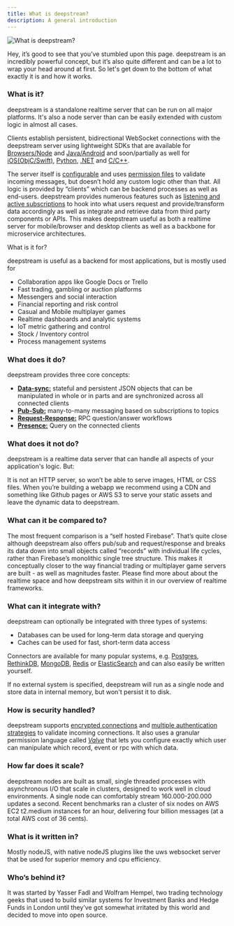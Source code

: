 ```yaml
---
title: What is deepstream?
description: A general introduction
---
```


![What is deepstream?](what-is-deepstream-header.png)

Hey, it’s good to see that you’ve stumbled upon this page. deepstream is an incredibly powerful concept, but it’s also quite different and can be a lot to wrap your head around at first. So let's get down to the bottom of what exactly it is and how it works.

### What is it?
deepstream is a standalone realtime server that can be run on all major platforms. It's also a node server than can be easily extended with custom logic in almost all cases.

Clients establish persistent, bidirectional WebSocket connections with the deepstream server using lightweight SDKs that are available for [Browsers/Node](/tutorials/getting-started/javascript/) and [Java/Android](https://github.com/deepstreamIO/deepstream.io/issues/72) and soon/partially as well for [iOS(ObjC/Swift)](https://github.com/deepstreamIO/deepstream.io/issues/68), [Python](https://github.com/deepstreamIO/deepstream.io/issues/72), [.NET](https://github.com/deepstreamIO/deepstream.io/issues/70) and [C/C++](/deepstreamIO/deepstream.io/issues/69).

The server itself is [configurable](/docs/server/configuration/) and uses [permission files](/tutorials/core/permission/valve-introduction/) to validate incoming messages, but doesn’t hold any custom logic other than that. All logic is provided by “clients” which can be backend processes as well as end-users. deepstream provides numerous features such as [listening and active subscriptions](/tutorials/core/active-data-providers/) to hook into what users request and provide/transform data accordingly as well as integrate and retrieve data from third party components or APIs.
This makes deepstream useful as both a realtime server for mobile/browser and desktop clients as well as a backbone for microservice architectures.

What is it for?

deepstream is useful as a backend for most applications, but is mostly used for

- Collaboration apps like Google Docs or Trello
- Fast trading, gambling or auction platforms
- Messengers and social interaction
- Financial reporting and risk control
- Casual and Mobile multiplayer games
- Realtime dashboards and analytic systems
- IoT metric gathering and control
- Stock / Inventory control
- Process management systems

### What does it do?

deepstream provides three core concepts:
- **[Data-sync:](/tutorials/core/datasync/records/)** stateful and persistent JSON objects that can be manipulated in whole or in parts and are synchronized across all connected clients
- **[Pub-Sub:](/tutorials/core/pubsub/)** many-to-many messaging based on subscriptions to topics
- **[Request-Response:](/tutorials/core/request-response/)** RPC question/answer workflows
- **[Presence:](/tutorials/core/presence/)** Query on the connected clients

### What does it not do?
deepstream is a realtime data server that can handle all aspects of your application's logic. But:

It is not an HTTP server, so won’t be able to serve images, HTML or CSS files. When you’re building a webapp we recommend using a CDN and something like Github pages or AWS S3 to serve your static assets and leave the dynamic data to deepstream.

### What can it be compared to?
The most frequent comparison is a “self hosted Firebase”. That’s quite close although deepstream also offers pub/sub and request/response and breaks its data down into small objects called “records” with individual life cycles, rather than Firebase’s monolithic single tree structure. This makes it conceptually closer to the way financial trading or multiplayer game servers are built - as well as magnitudes faster. Please find more about about the realtime space and how deepstream sits within it in our overview of realtime frameworks.

### What can it integrate with?

deepstream can optionally be integrated with three types of systems:
- Databases can be used for long-term data storage and querying
- Caches can be used for fast, short-term data access

Connectors are available for many popular systems, e.g. [Postgres](/tutorials/plugins/database/postgres/), [RethinkDB](/tutorials/plugins/database/rethinkdb/), [MongoDB](/tutorials/plugins/database/mongodb/), [Redis](/tutorials/plugins/cache/redis/) or [ElasticSearch](/tutorials/plugins/database/elasticsearch/) and can also easily be written yourself.

If no external system is specified, deepstream will run as a single node and store data in internal memory, but won't persist it to disk.

### How is security handled?
deepstream supports [encrypted connections](/tutorials/core/security/)
and [multiple authentication strategies](/tutorials/core/auth/http-webhook/) to
validate incoming connections. It also uses a granular permission language
called [_Valve_](/tutorials/core/permission/valve-introduction/) that lets you
configure exactly which user can manipulate which record, event or rpc with
which data.

### How far does it scale?
deepstream nodes are built as small, single threaded processes with asynchronous I/O that scale in clusters, designed to work well in cloud environments. A single node can comfortably stream 160.000-200.000 updates a second.
Recent benchmarks ran a cluster of six nodes on AWS EC2 t2.medium instances for an hour, delivering four billion messages (at a total AWS cost of 36 cents).

### What is it written in?
Mostly nodeJS, with native nodeJS plugins like the uws websocket server that be used for superior memory and cpu efficiency.

### Who’s behind it?
It was started by Yasser Fadl and Wolfram Hempel, two trading technology geeks that used to build similar systems for Investment Banks and Hedge Funds in London until they’ve got somewhat irritated by this world and decided to move into open source.
